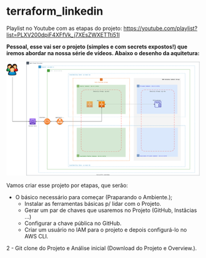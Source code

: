 # terraform_linkedin

Playlist no Youtube com as etapas do projeto: https://youtube.com/playlist?list=PLXV200dpiF4XFfVk_j7XEsZWXETTti51l



**Pessoal, esse vai ser o projeto (simples e com secrets expostos!) que iremos abordar na nossa série de vídeos. Abaixo o desenho da aquitetura:**

![diagrama](https://github.com/dellabeneta/terraform_linkedin/blob/master/004.drawio.svg)

Vamos criar esse projeto por etapas, que serão:

- O básico necessário para começar (Praparando o Ambiente.);
  - Instalar as ferramentas básicas p/ lidar com o Projeto.
  - Gerar um par de chaves que usaremos no Projeto (GitHub, Instâcias ...)
  - Configurar a chave pública no GitHub.
  - Criar um usuário no IAM para o projeto e depois configurá-lo no AWS CLI.
  

2 - Git clone do Projeto e Análise inicial (Download do Projeto e Overview.).
